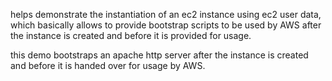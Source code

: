 helps demonstrate the instantiation of an ec2 instance using ec2 user data, which basically allows to provide bootstrap scripts to be used by AWS after the instance is created and before it is provided for usage.

this demo bootstraps an apache http server
after the instance is created and before it is handed over for usage by AWS.
